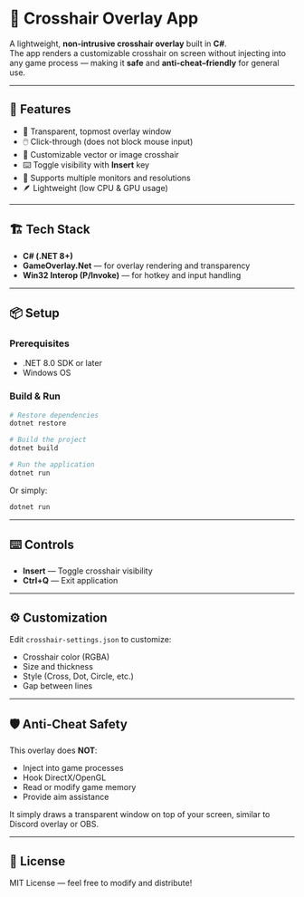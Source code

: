 # 🎯 Crosshair Overlay App

A lightweight, **non-intrusive crosshair overlay** built in **C#**.  
The app renders a customizable crosshair on screen without injecting into any game process — making it **safe** and **anti-cheat–friendly** for general use.

---

## 🚀 Features

- 🧊 Transparent, topmost overlay window  
- 🖱️ Click-through (does not block mouse input)  
- 🎯 Customizable vector or image crosshair  
- ⌨️ Toggle visibility with **Insert** key  
- 🧩 Supports multiple monitors and resolutions  
- 🪶 Lightweight (low CPU & GPU usage)

---

## 🏗️ Tech Stack

- **C# (.NET 8+)**
- **GameOverlay.Net** — for overlay rendering and transparency
- **Win32 Interop (P/Invoke)** — for hotkey and input handling

---

## 📦 Setup

### Prerequisites
- .NET 8.0 SDK or later
- Windows OS

### Build & Run
```bash
# Restore dependencies
dotnet restore

# Build the project
dotnet build

# Run the application
dotnet run
```

Or simply:
```bash
dotnet run
```

---

## ⌨️ Controls

- **Insert** — Toggle crosshair visibility
- **Ctrl+Q** — Exit application

---

## ⚙️ Customization

Edit `crosshair-settings.json` to customize:
- Crosshair color (RGBA)
- Size and thickness
- Style (Cross, Dot, Circle, etc.)
- Gap between lines

---

## 🛡️ Anti-Cheat Safety

This overlay does **NOT**:
- Inject into game processes
- Hook DirectX/OpenGL
- Read or modify game memory
- Provide aim assistance

It simply draws a transparent window on top of your screen, similar to Discord overlay or OBS.

---

## 📝 License

MIT License — feel free to modify and distribute!
